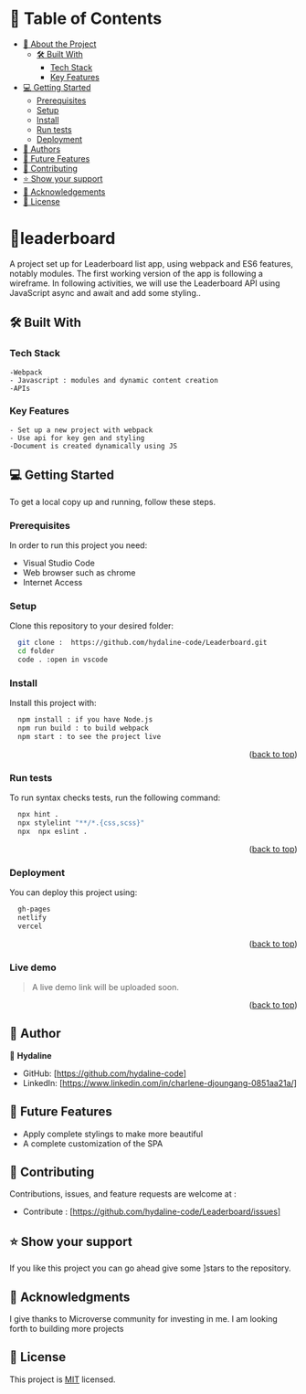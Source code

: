 
# 📗 Table of Contents

- [📖 About the Project](#about-project)
  - [🛠 Built With](#built-with)
    - [Tech Stack](#tech-stack)
    - [Key Features](#key-features)
- [💻 Getting Started](#getting-started)
  - [Prerequisites](#prerequisites)
  - [Setup](#setup)
  - [Install](#install)
  - [Run tests](#run-tests)
  - [Deployment](#deployment)
- [👥 Authors](#authors)
- [🔭 Future Features](#future-features)
- [🤝 Contributing](#contributing)
- [⭐️ Show your support](#support)
- [🙏 Acknowledgements](#acknowledgements)
- [📝 License](#license)

# 📖leaderboard<a name="about-project"></a>

 A project set up for  Leaderboard list app, using webpack and ES6 features, notably modules. The first working version of the app is following a wireframe.  In following activities, we will use the Leaderboard API using JavaScript async and await and add some styling..



## 🛠 Built With <a name="built-with"></a>

### Tech Stack <a name="tech-stack"></a>

    -Webpack
    - Javascript : modules and dynamic content creation
    -APIs

### Key Features <a name="key-features"></a>
    - Set up a new project with webpack
    - Use api for key gen and styling 
    -Document is created dynamically using JS

## 💻 Getting Started <a name="getting-started"></a>

To get a local copy up and running, follow these steps.

### Prerequisites

In order to run this project you need:

- Visual Studio Code
- Web browser such as chrome
- Internet Access

### Setup

Clone this repository to your desired folder:

```sh
  git clone :  https://github.com/hydaline-code/Leaderboard.git
  cd folder 
  code . :open in vscode
```

### Install

Install this project with:

```sh
  npm install : if you have Node.js
  npm run build : to build webpack
  npm start : to see the project live
```
<p align="right">(<a href="#readme-top">back to top</a>)</p>

### Run tests

To run  syntax checks tests, run the following command:
```sh
  npx hint .
  npx stylelint "**/*.{css,scss}"
  npx  npx eslint .
```
<p align="right">(<a href="#readme-top">back to top</a>)</p>

### Deployment

You can deploy this project using:

```sh
  gh-pages
  netlify
  vercel
```
<p align="right">(<a href="#readme-top">back to top</a>)</p>

### Live demo
> A live demo link will be uploaded soon.

<p align="right">(<a href="#readme-top">back to top</a>)</p>

## 👥 Author <a name="authors"></a>

👤 **Hydaline**

- GitHub: [https://github.com/hydaline-code]
- LinkedIn: [https://www.linkedin.com/in/charlene-djoungang-0851aa21a/]

## 🔭 Future Features <a name="future-features"></a>

- Apply complete stylings to make more beautiful
- A complete customization of the SPA


## 🤝 Contributing <a name="contributing"></a>
Contributions, issues, and feature requests are welcome at : 

   - Contribute : [https://github.com/hydaline-code/Leaderboard/issues]

## ⭐️ Show your support <a name="support"></a>

If you like this project you can go ahead give some ]stars to the repository.


## 🙏 Acknowledgments <a name="acknowledgements"></a>

I give thanks to Microverse community for investing in me. I am looking forth to building more projects

## 📝 License <a name="license"></a>

This project is [MIT](./LICENSE) licensed.